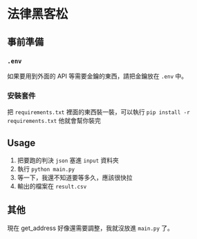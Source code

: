 # 法律黑客松

## 事前準備

### `.env`

如果要用到外面的 API 等需要金鑰的東西，請把金鑰放在 `.env` 中。

### 安裝套件

把 `requirements.txt` 裡面的東西裝一裝，可以執行 `pip install -r requirements.txt` 他就會幫你裝完

## Usage

1. 把要跑的判決 `json` 塞進 `input` 資料夾
2. 執行 `python main.py`
3. 等一下，我還不知道要等多久，應該很快拉
4. 輸出的檔案在 `result.csv`

## 其他

現在 get_address 好像還需要調整，我就沒放進 `main.py` 了。
